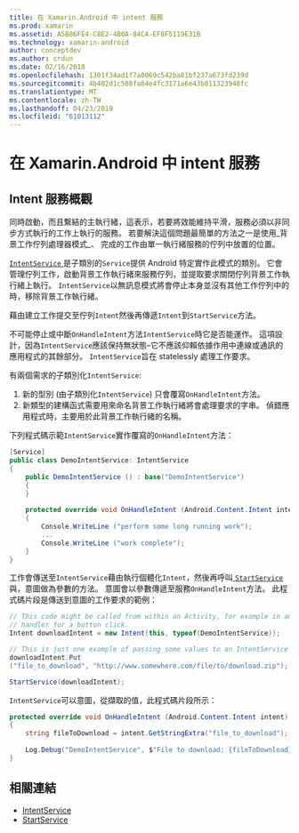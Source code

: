 ```yaml
---
title: 在 Xamarin.Android 中 intent 服務
ms.prod: xamarin
ms.assetid: A5B86FE4-C8E2-4B0A-84CA-EF8F5119E31B
ms.technology: xamarin-android
author: conceptdev
ms.author: crdun
ms.date: 02/16/2018
ms.openlocfilehash: 1301f34ad1f7a0069c542ba81bf237a673fd239d
ms.sourcegitcommit: 4b402d1c508fa84e4fc3171a6e43b811323948fc
ms.translationtype: MT
ms.contentlocale: zh-TW
ms.lasthandoff: 04/23/2019
ms.locfileid: "61013112"
---
```

# <a name="intent-services-in-xamarinandroid"></a>在 Xamarin.Android 中 intent 服務

## <a name="intent-services-overview"></a>Intent 服務概觀

同時啟動，而且繫結的主執行緒，這表示，若要將效能維持平滑，服務必須以非同步方式執行的工作上執行的服務。 若要解決這個問題最簡單的方法之一是使用_背景工作佇列處理器模式_、 完成的工作由單一執行緒服務的佇列中放置的位置。 

[ `IntentService` ](https://developer.xamarin.com/api/type/Android.App.IntentService/)是子類別的`Service`提供 Android 特定實作此模式的類別。 它會管理佇列工作，啟動背景工作執行緒來服務佇列，並提取要求關閉佇列背景工作執行緒上執行。 `IntentService`以無訊息模式將會停止本身並沒有其他工作佇列中的時，移除背景工作執行緒。
 
藉由建立工作提交至佇列`Intent`然後再傳遞`Intent`到`StartService`方法。

不可能停止或中斷`OnHandleIntent`方法`IntentService`時它是否能運作。 這項設計，因為`IntentService`應該保持無狀態&ndash;它不應該仰賴依據作用中連線或通訊的應用程式的其餘部分。 `IntentService`旨在 statelessly 處理工作要求。

有兩個需求的子類別化`IntentService`:

1. 新的型別 (由子類別化`IntentService`) 只會覆寫`OnHandleIntent`方法。
2. 新類型的建構函式需要用來命名背景工作執行緒將會處理要求的字串。 偵錯應用程式時，主要用於此背景工作執行緒的名稱。

下列程式碼示範`IntentService`實作覆寫的`OnHandleIntent`方法：

```csharp
[Service]
public class DemoIntentService: IntentService
{
    public DemoIntentService () : base("DemoIntentService")
    {
    }
    
    protected override void OnHandleIntent (Android.Content.Intent intent)
    {
        Console.WriteLine ("perform some long running work");
        ...
        Console.WriteLine ("work complete");
    }
}
```

工作會傳送至`IntentService`藉由執行個體化`Intent`，然後再呼叫[ `StartService` ](https://developer.xamarin.com/api/member/Android.Content.Context.StartService/p/Android.Content.Intent/)與，意圖做為參數的方法。 意圖會以參數傳遞至服務`OnHandleIntent`方法。 此程式碼片段是傳送到意圖的工作要求的範例： 

```csharp
// This code might be called from within an Activity, for example in an event
// handler for a button click.
Intent downloadIntent = new Intent(this, typeof(DemoIntentService));

// This is just one example of passing some values to an IntentService via the Intent:
downloadIntent.Put
("file_to_download", "http://www.somewhere.com/file/to/download.zip");

StartService(downloadIntent);
```

`IntentService`可以意圖，從擷取的值，此程式碼片段所示：  

```csharp
protected override void OnHandleIntent (Android.Content.Intent intent)
{
    string fileToDownload = intent.GetStringExtra("file_to_download");
    
    Log.Debug("DemoIntentService", $"File to download: {fileToDownload}.");
}
```


## <a name="related-links"></a>相關連結

- [IntentService](https://developer.xamarin.com/api/type/Android.App.IntentService/)
- [StartService](https://developer.xamarin.com/api/member/Android.Content.Context.StartService/p/Android.Content.Intent/)
